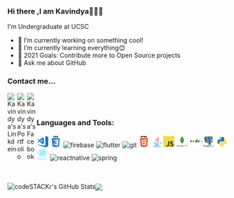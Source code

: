 ### Hi there ,I am Kavindya👋👋👋
I'm Undergraduate at UCSC
 - 🔭 I’m currently working on something cool!
 - 🌱 I’m currently learning everything😊
 - 🥅 2021 Goals: Contribute more to Open Source projects
 - 💬 Ask me about GitHub

### Contact me...
<a href="https://www.linkedin.com/in/kavindya-devindi-29860a1a7/" rel="nofollow">
  <img align="left" alt="Kavindya's Linkdein" width="22px" src="https://raw.githubusercontent.com/peterthehan/peterthehan/master/assets/linkedin.svg" data-canonical-src="https://cdn.jsdelivr.net/npm/simple-icons@v3/icons/linkedin.svg" style="max-width:100%;">
</a>
<a href="https://github.com/KAVINDYADEVINDI">
  <img align="left" alt="Kavindya's Portfolio" width="22px" src="https://raw.githubusercontent.com/peterthehan/peterthehan/master/assets/portfolio.svg" data-canonical-src="https://cdn.jsdelivr.net/npm/simple-icons@v3/icons/github.svg" style="max-width:100%;">
</a>
<a href="https://www.facebook.com/kavindya.devindi.319" rel="nofollow">
  <img align="left" alt="Kavindya's Facebook" width="22px" src="https://raw.githubusercontent.com/peterthehan/peterthehan/master/assets/facebook.svg" data-canonical-src="https://cdn.jsdelivr.net/npm/simple-icons@v3/icons/facebook.svg" style="max-width:100%;">
</a>
<br></br>

### Languages and Tools:
<p>
<img  alt="Visual Studio Code" width="26" height="26" padding="3" src="https://raw.githubusercontent.com/github/explore/80688e429a7d4ef2fca1e82350fe8e3517d3494d/topics/visual-studio-code/visual-studio-code.png" />
<img src="https://raw.githubusercontent.com/devicons/devicon/master/icons/css3/css3-original-wordmark.svg" alt="css3" padding="3" width="26" height="26"/> <img src="https://www.vectorlogo.zone/logos/firebase/firebase-icon.svg" alt="firebase" padding="3" width="26" height="26"/> <img src="https://www.vectorlogo.zone/logos/flutterio/flutterio-icon.svg" alt="flutter"  padding="3" width="26" height="26"/>  <img src="https://www.vectorlogo.zone/logos/git-scm/git-scm-icon.svg" alt="git" width="26" height="26"/>  <img src="https://raw.githubusercontent.com/devicons/devicon/master/icons/html5/html5-original-wordmark.svg" alt="html5" width="26" height="26"/> <img src="https://raw.githubusercontent.com/devicons/devicon/master/icons/java/java-original.svg" alt="java" padding="3" width="26" height="26"/><img src="https://raw.githubusercontent.com/devicons/devicon/master/icons/javascript/javascript-original.svg" alt="javascript" width="26" height="26"/> <img src="https://raw.githubusercontent.com/devicons/devicon/master/icons/mongodb/mongodb-original-wordmark.svg" alt="mongodb" padding="3" width="26" height="26"/> <img src="https://raw.githubusercontent.com/devicons/devicon/master/icons/nodejs/nodejs-original-wordmark.svg" alt="nodejs" padding="3" width="30" height="30"/><img src="https://raw.githubusercontent.com/devicons/devicon/master/icons/postgresql/postgresql-original-wordmark.svg" alt="postgresql" padding="3" width="26" height="26"/> <img src="https://raw.githubusercontent.com/devicons/devicon/master/icons/python/python-original.svg" alt="python" padding="3" width="26" height="26"/> <img src="https://raw.githubusercontent.com/devicons/devicon/master/icons/react/react-original-wordmark.svg" alt="react" padding="3" width="26" height="26"/> <img src="https://reactnative.dev/img/header_logo.svg" alt="reactnative" padding="3" width="26" height="26"/> <img src="https://www.vectorlogo.zone/logos/springio/springio-icon.svg" alt="spring" width="26" height="26"/> 
</p>


<br></br>
<img align="left" alt="codeSTACKr's GitHub Stats" src="https://github-readme-stats.vercel.app/api?username=KAVINDYADEVINDI&show_icons=true&hide_border=true&icon_color=32a836">
<img align="center" src="https://camo.githubusercontent.com/09052184451649d6ecea9a14428b3336d0da6977669057b44329ebb8356ac497/68747470733a2f2f6769746875622d726561646d652d73746174732e76657263656c2e6170702f6170692f746f702d6c616e67732f3f757365726e616d653d69616d706177616e267468656d653d6c6967687426686964655f6c616e67735f62656c6f773d31" data-canonical-src="https://github-readme-stats.vercel.app/api/top-langs/?username=KAVINDYADEVINDI&amp;theme=light&amp;hide_langs_below=1" style="max-width:100%;">

